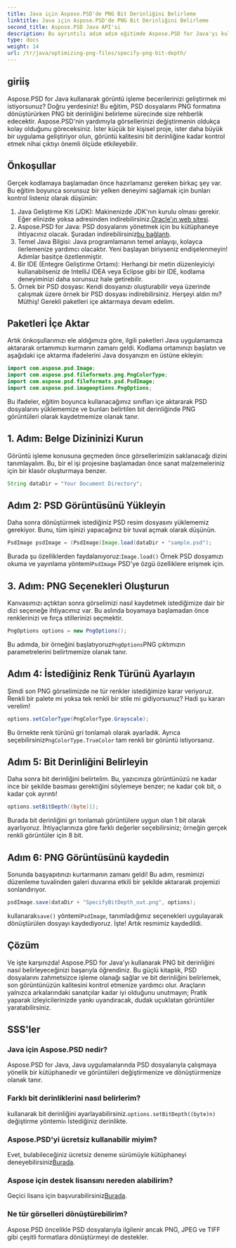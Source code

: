 ```yaml
---
title: Java için Aspose.PSD'de PNG Bit Derinliğini Belirleme
linktitle: Java için Aspose.PSD'de PNG Bit Derinliğini Belirleme
second_title: Aspose.PSD Java API'si
description: Bu ayrıntılı adım adım eğitimde Aspose.PSD for Java'yı kullanarak PNG bit derinliğini nasıl belirleyeceğinizi öğrenin.
type: docs
weight: 14
url: /tr/java/optimizing-png-files/specify-png-bit-depth/
---
```

## giriiş
Aspose.PSD for Java kullanarak görüntü işleme becerilerinizi geliştirmek mi istiyorsunuz? Doğru yerdesiniz! Bu eğitim, PSD dosyalarını PNG formatına dönüştürürken PNG bit derinliğini belirleme sürecinde size rehberlik edecektir. Aspose.PSD'nin yardımıyla görsellerinizi değiştirmenin oldukça kolay olduğunu göreceksiniz. İster küçük bir kişisel proje, ister daha büyük bir uygulama geliştiriyor olun, görüntü kalitesini bit derinliğine kadar kontrol etmek nihai çıktıyı önemli ölçüde etkileyebilir.
## Önkoşullar
Gerçek kodlamaya başlamadan önce hazırlamanız gereken birkaç şey var. Bu eğitim boyunca sorunsuz bir yelken deneyimi sağlamak için bunları kontrol listeniz olarak düşünün:
1.  Java Geliştirme Kiti (JDK): Makinenizde JDK'nın kurulu olması gerekir. Eğer elinizde yoksa adresinden indirebilirsiniz.[Oracle'ın web sitesi](https://www.oracle.com/java/technologies/javase-jdk11-downloads.html).
2.  Aspose.PSD for Java: PSD dosyalarını yönetmek için bu kütüphaneye ihtiyacınız olacak. Şuradan indirebilirsiniz[bu bağlantı](https://releases.aspose.com/psd/java/).
3. Temel Java Bilgisi: Java programlamanın temel anlayışı, kolayca ilerlemenize yardımcı olacaktır. Yeni başlayan biriyseniz endişelenmeyin! Adımlar basitçe özetlenmiştir.
4. Bir IDE (Entegre Geliştirme Ortamı): Herhangi bir metin düzenleyiciyi kullanabilseniz de IntelliJ IDEA veya Eclipse gibi bir IDE, kodlama deneyiminizi daha sorunsuz hale getirebilir.
5. Örnek bir PSD dosyası: Kendi dosyanızı oluşturabilir veya üzerinde çalışmak üzere örnek bir PSD dosyası indirebilirsiniz.
Herşeyi aldın mı? Müthiş! Gerekli paketleri içe aktarmaya devam edelim.
## Paketleri İçe Aktar
Artık önkoşullarımızı ele aldığımıza göre, ilgili paketleri Java uygulamamıza aktararak ortamımızı kurmanın zamanı geldi. Kodlama ortamınızı başlatın ve aşağıdaki içe aktarma ifadelerini Java dosyanızın en üstüne ekleyin:
```java
import com.aspose.psd.Image;
import com.aspose.psd.fileformats.png.PngColorType;
import com.aspose.psd.fileformats.psd.PsdImage;
import com.aspose.psd.imageoptions.PngOptions;
```
Bu ifadeler, eğitim boyunca kullanacağımız sınıfları içe aktararak PSD dosyalarını yüklememize ve bunları belirtilen bit derinliğinde PNG görüntüleri olarak kaydetmemize olanak tanır.
## 1. Adım: Belge Dizininizi Kurun
Görüntü işleme konusuna geçmeden önce görsellerimizin saklanacağı dizini tanımlayalım. Bu, bir el işi projesine başlamadan önce sanat malzemeleriniz için bir klasör oluşturmaya benzer.
```java
String dataDir = "Your Document Directory";
```
## Adım 2: PSD Görüntüsünü Yükleyin
Daha sonra dönüştürmek istediğiniz PSD resim dosyasını yüklememiz gerekiyor. Bunu, tüm işinizi yapacağınız bir tuval açmak olarak düşünün.
```java
PsdImage psdImage = (PsdImage)Image.load(dataDir + "sample.psd");
```
 Burada şu özelliklerden faydalanıyoruz:`Image.load()` Örnek PSD dosyamızı okuma ve yayınlama yöntemi`PsdImage` PSD'ye özgü özelliklere erişmek için.
## 3. Adım: PNG Seçenekleri Oluşturun
Kanvasımızı açtıktan sonra görselimizi nasıl kaydetmek istediğimize dair bir dizi seçeneğe ihtiyacımız var. Bu aslında boyamaya başlamadan önce renklerinizi ve fırça stillerinizi seçmektir.
```java
PngOptions options = new PngOptions();
```
 Bu adımda, bir örneğini başlatıyoruz`PngOptions`PNG çıktımızın parametrelerini belirtmemize olanak tanır.
## Adım 4: İstediğiniz Renk Türünü Ayarlayın
Şimdi son PNG görselimizde ne tür renkler istediğimize karar veriyoruz. Renkli bir palete mi yoksa tek renkli bir stile mi gidiyorsunuz? Hadi şu kararı verelim!
```java
options.setColorType(PngColorType.Grayscale);
```
 Bu örnekte renk türünü gri tonlamalı olarak ayarladık. Ayrıca seçebilirsiniz`PngColorType.TrueColor` tam renkli bir görüntü istiyorsanız.
## Adım 5: Bit Derinliğini Belirleyin
Daha sonra bit derinliğini belirtelim. Bu, yazıcınıza görüntünüzü ne kadar ince bir şekilde basması gerektiğini söylemeye benzer; ne kadar çok bit, o kadar çok ayrıntı!
```java
options.setBitDepth((byte)1);
```
Burada bit derinliğini gri tonlamalı görüntülere uygun olan 1 bit olarak ayarlıyoruz. İhtiyaçlarınıza göre farklı değerler seçebilirsiniz; örneğin gerçek renkli görüntüler için 8 bit.
## Adım 6: PNG Görüntüsünü kaydedin
Sonunda başyapıtınızı kurtarmanın zamanı geldi! Bu adım, resmimizi düzenleme tuvalinden galeri duvarına etkili bir şekilde aktararak projemizi sonlandırıyor.
```java
psdImage.save(dataDir + "SpecifyBitDepth_out.png", options);
```
 kullanarak`save()` yöntemi`PsdImage`, tanımladığımız seçenekleri uygulayarak dönüştürülen dosyayı kaydediyoruz. İşte! Artık resmimiz kaydedildi.
## Çözüm
Ve işte karşınızda! Aspose.PSD for Java'yı kullanarak PNG bit derinliğini nasıl belirleyeceğinizi başarıyla öğrendiniz. Bu güçlü kitaplık, PSD dosyalarını zahmetsizce işleme olanağı sağlar ve bit derinliğini belirlemek, son görüntünüzün kalitesini kontrol etmenize yardımcı olur. Araçların yalnızca arkalarındaki sanatçılar kadar iyi olduğunu unutmayın; Pratik yaparak izleyicilerinizde yankı uyandıracak, dudak uçuklatan görüntüler yaratabilirsiniz.
## SSS'ler
### Java için Aspose.PSD nedir?
Aspose.PSD for Java, Java uygulamalarında PSD dosyalarıyla çalışmaya yönelik bir kütüphanedir ve görüntüleri değiştirmenize ve dönüştürmenize olanak tanır.
### Farklı bit derinliklerini nasıl belirlerim?
 kullanarak bit derinliğini ayarlayabilirsiniz.`options.setBitDepth((byte)n)` değiştirme yöntemi`n` İstediğiniz derinlikte.
### Aspose.PSD'yi ücretsiz kullanabilir miyim?
Evet, bulabileceğiniz ücretsiz deneme sürümüyle kütüphaneyi deneyebilirsiniz[Burada](https://releases.aspose.com/).
### Aspose için destek lisansını nereden alabilirim?
 Geçici lisans için başvurabilirsiniz[Burada](https://purchase.aspose.com/temporary-license/).
### Ne tür görselleri dönüştürebilirim?
Aspose.PSD öncelikle PSD dosyalarıyla ilgilenir ancak PNG, JPEG ve TIFF gibi çeşitli formatlara dönüştürmeyi de destekler.
